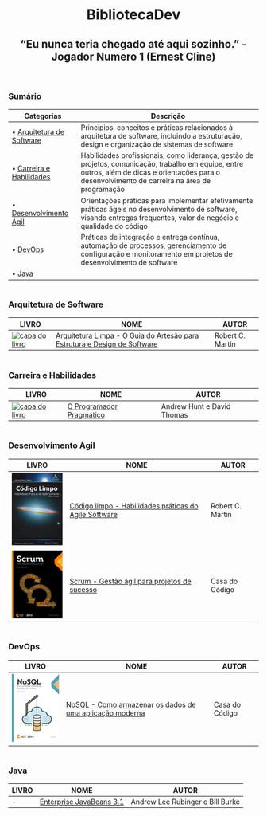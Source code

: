 <h1 align="center"> BibliotecaDev </h2>
<h2 align="center"> “Eu nunca teria chegado até aqui sozinho.” - Jogador Numero 1 (Ernest Cline) </h2>

<br>

### Sumário

| Categorias | Descrição |
|------------|------------|
| • [Arquitetura de Software](#arquitetura-de-software) | Princípios, conceitos e práticas relacionados à arquitetura de software, incluindo a estruturação, design e organização de sistemas de software |
| • [Carreira e Habilidades](#carreira-e-habilidades) | Habilidades profissionais, como liderança, gestão de projetos, comunicação, trabalho em equipe, entre outros, além de dicas e orientações para o desenvolvimento de carreira na área de programação |
| • [Desenvolvimento Ágil](#desenvolvimento-ágil) | Orientações práticas para implementar efetivamente práticas ágeis no desenvolvimento de software, visando entregas frequentes, valor de negócio e qualidade do código |
| • [DevOps](#devops) | Práticas de integração e entrega contínua, automação de processos, gerenciamento de configuração e monitoramento em projetos de desenvolvimento de software |
| • [Java](#java) |  |
#

### Arquitetura de Software
| LIVRO | NOME | AUTOR |
| - | - | - |
| [![capa do livro](https://github.com/samuelGrontoski/BibliotecaDev/blob/main/CapasImg/Arquitetura%20Limpa%20-%20O%20Guia%20do%20Artes%C3%A3o%20para%20Estrutura%20e%20Design%20de%20Software.svg)](https://github.com/samuelGrontoski/BibliotecaDev/blob/main/LivrosDev/Arquitetura%20Limpa%20-%20O%20Guia%20do%20Artes%C3%A3o%20para%20Estrutura%20e%20Design%20de%20Software%20-%20Autor%20(Robert%20C.%20Martin).pdf) | [Arquitetura Limpa - O Guia do Artesão para Estrutura e Design de Software](https://github.com/samuelGrontoski/BibliotecaDev/blob/main/LivrosDev/Arquitetura%20Limpa%20-%20O%20Guia%20do%20Artes%C3%A3o%20para%20Estrutura%20e%20Design%20de%20Software%20-%20Autor%20(Robert%20C.%20Martin).pdf) | Robert C. Martin | 
#

### Carreira e Habilidades
| LIVRO | NOME | AUTOR |
| - | - | - |
| [![capa do livro](https://github.com/samuelGrontoski/BibliotecaDev/blob/main/CapasImg/O%20Programador%20Pragm%C3%A1tico.svg)](https://github.com/samuelGrontoski/BibliotecaDev/blob/main/LivrosDev/O%20Programador%20Pragm%C3%A1tico%20-%20Autor%20(Andrew%20Hunt%20e%20David%20Thomas).pdf) | [O Programador Pragmático](https://github.com/samuelGrontoski/BibliotecaDev/blob/main/LivrosDev/O%20Programador%20Pragm%C3%A1tico%20-%20Autor%20(Andrew%20Hunt%20e%20David%20Thomas).pdf) | Andrew Hunt e David Thomas |
#

### Desenvolvimento Ágil
| LIVRO | NOME | AUTOR |
| - | - | - |
| [![capa do livro](https://github.com/samuelGrontoski/BibliotecaDev/blob/main/CapasImg/C%C3%B3digo%20limpo%20-%20Habilidades%20pr%C3%A1ticas%20do%20Agile%20Software.svg)](https://github.com/samuelGrontoski/BibliotecaDev/blob/main/LivrosDev/C%C3%B3digo%20limpo%20-%20Habilidades%20pr%C3%A1ticas%20do%20Agile%20Software%20-%20Autor%20(Robert%20C.%20Martin).pdf) | [Código limpo - Habilidades práticas do Agile Software](https://github.com/samuelGrontoski/BibliotecaDev/blob/main/LivrosDev/C%C3%B3digo%20limpo%20-%20Habilidades%20pr%C3%A1ticas%20do%20Agile%20Software%20-%20Autor%20(Robert%20C.%20Martin).pdf) | Robert C. Martin |
| [![capa do livro](https://github.com/samuelGrontoski/BibliotecaDev/blob/main/CapasImg/Scrum%20-%20Gest%C3%A3o%20%C3%A1gil%20para%20projetos%20de%20sucesso.svg)](https://github.com/samuelGrontoski/BibliotecaDev/blob/main/LivrosDev/Scrum%20-%20Gest%C3%A3o%20%C3%A1gil%20para%20projetos%20de%20sucesso%20-%20Autor%20(Casa%20do%20C%C3%B3digo).pdf) | [Scrum - Gestão ágil para projetos de sucesso](https://github.com/samuelGrontoski/BibliotecaDev/blob/main/LivrosDev/Scrum%20-%20Gest%C3%A3o%20%C3%A1gil%20para%20projetos%20de%20sucesso%20-%20Autor%20(Casa%20do%20C%C3%B3digo).pdf) | Casa do Código |
#

### DevOps
| LIVRO | NOME | AUTOR |
| - | - | - |
| [![capa do livro](https://github.com/samuelGrontoski/BibliotecaDev/blob/main/CapasImg/NoSQL%20-%20Como%20armazenar%20os%20dados%20de%20uma%20aplica%C3%A7%C3%A3o%20moderna.svg)](https://github.com/samuelGrontoski/BibliotecaDev/blob/main/LivrosDev/NoSQL%20-%20Como%20armazenar%20os%20dados%20de%20uma%20aplica%C3%A7%C3%A3o%20moderna%20-%20Autor%20(Casa%20do%20C%C3%B3digo).pdf) | [NoSQL - Como armazenar os dados de uma aplicação moderna](https://github.com/samuelGrontoski/BibliotecaDev/blob/main/LivrosDev/NoSQL%20-%20Como%20armazenar%20os%20dados%20de%20uma%20aplica%C3%A7%C3%A3o%20moderna%20-%20Autor%20(Casa%20do%20C%C3%B3digo).pdf) | Casa do Código |
#

### Java
| LIVRO | NOME | AUTOR |
| - | - | - |
| - | [Enterprise JavaBeans 3.1](https://github.com/samuelGrontoski/BibliotecaDev/blob/main/LivrosDev/Enterprise%20JavaBeans%203.1%20-%20Autor%20(Andrew%20Lee%20Rubinger%2C%20Bill%20Burke).pdf) | Andrew Lee Rubinger e Bill Burke |
#

